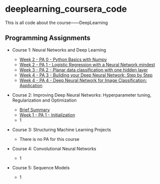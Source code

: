 # deeplearning_coursera_code
This is all code about the course——DeepLearning

## Programming Assignments

- Course 1: Neural Networks and Deep Learning
  - [Week 2 - PA 0 - Python Basics with Numpy ](https://github.com/nekomiao123/deeplearning_coursera_code/blob/main/Neural%20Networks%20and%20Deep%20Learning/Python_Basics_With_Numpy_v3a.ipynb)
  - [Week 2 - PA 1 - Logistic Regression with a Neural Network mindest](https://github.com/nekomiao123/deeplearning_coursera_code/blob/main/Neural%20Networks%20and%20Deep%20Learning/Logistic_Regression_with_a_Neural_Network_mindset_v6a.ipynb)
  - [Week 3 - PA 2 - Planar data classification with one hidden layer](https://github.com/nekomiao123/deeplearning_coursera_code/blob/main/Neural%20Networks%20and%20Deep%20Learning/Planar_data_classification_with_onehidden_layer_v6c.ipynb)
  - [Week 4 - PA 3 - Building your Deep Neural Network: Step by Step](https://github.com/nekomiao123/deeplearning_coursera_code/blob/main/Neural%20Networks%20and%20Deep%20Learning/Building_your_Deep_Neural_Network_Step_by_Step_v8a.ipynb)
  - [Week 4 - PA 4 - Deep Neural Network for Image Classification: Application](https://github.com/nekomiao123/deeplearning_coursera_code/blob/main/Neural%20Networks%20and%20Deep%20Learning/Deep%2BNeural%2BNetwork%2B-%2BApplication%2Bv8.ipynb)

- Course 2: Improving Deep Neural Networks: Hyperparameter tuning, Regularization and Optimization
  - [Brief Summary](https://github.com/nekomiao123/deeplearning_coursera_code/blob/main/Improving%20Deep%20Neural%20Networks%20Hyperparameter%20tuning%2C%20Regularization%20and%20Optimization/brief%20summary.md)
  - [Week 1 - PA 1 - Initialization](https://github.com/nekomiao123/deeplearning_coursera_code/blob/main/Improving%20Deep%20Neural%20Networks%20Hyperparameter%20tuning%2C%20Regularization%20and%20Optimization/Initialization.ipynb)
  - 1
- Course 3: Structuring Machine Learning Projects
  - There is no PA for this course
- Course 4: Convolutional Neural Networks
  - 1
- Course 5: Sequence Models
  - 1